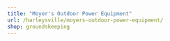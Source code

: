 ```yaml
---
title: "Moyer's Outdoor Power Equipment"
url: /harleysville/moyers-outdoor-power-equipment/
shop: groundskeeping
---
```

